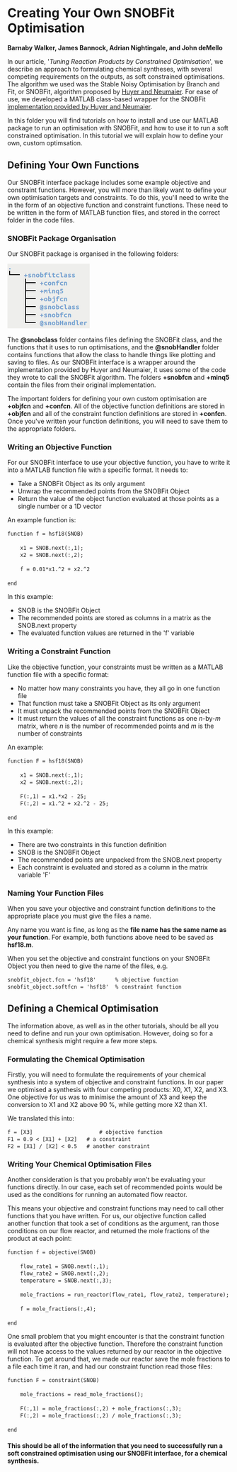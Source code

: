 # Creating Your Own SNOBFit Optimisation
**Barnaby Walker, James Bannock, Adrian Nightingale, and John deMello**

In our article, '*Tuning Reaction Products by Constrained Optimisation*', we describe an approach to formulating chemical syntheses, with several competing requirements on the outputs, as soft constrained optimisations. The algorithm we used was the Stable Noisy Optimisation by Branch and Fit, or SNOBFit, algorithm proposed by [Huyer and Neumaier](https://www.mat.univie.ac.at/neum/ms/snobfit.pdf). For ease of use, we developed a MATLAB class-based wrapper for the SNOBFit [implementation provided by Huyer and Neumaier](http://www.mat.univie.ac.at/neum/software/snobfit/).

In this folder you will find tutorials on how to install and use our MATLAB package to run an optimisation with SNOBFit, and how to use it to run a soft constrained optimisation. In this tutorial we will explain how to define your own, custom optimsation.

## Defining Your Own Functions
Our SNOBFit interface package includes some example objective and constraint functions. However, you will more than likely want to define your own optimisation targets and constraints. To do this, you'll need to write the in the form of an objective function and constraint functions. These need to be written in the form of MATLAB function files, and stored in the correct folder in the code files.

### SNOBFit Package Organisation
Our SNOBFit package is organised in the following folders:

![snobfit folder structure](snob_folders.png)

The **@snobclass** folder contains files defining the SNOBFit class, and the functions that it uses to run optimisations, and the **@snobHandler** folder contains functions that allow the class to handle things like plotting and saving to files. As our SNOBFit interface is a wrapper around the implementation provided by Huyer and Neumaier, it uses some of the code they wrote to call the SNOBFit algorithm. The folders **+snobfcn** and **+minq5** contain the files from their original implementation.

The important folders for defining your own custom optimisation are **+objfcn** and **+confcn**. All of the objective function definitions are stored in **+objfcn** and all of the constraint function definitions are stored in **+confcn**. Once you've written your function definitions, you will need to save them to the appropriate folders.

### Writing an Objective Function

For our SNOBFit interface to use your objective function, you have to write it into a MATLAB function file with a specific format. It needs to:
* Take a SNOBFit Object as its only argument
* Unwrap the recommended points from the SNOBFit Object
* Return the value of the object function evaluated at those points as a single number or a 1D vector

An example function is:
```
function f = hsf18(SNOB)
    
    x1 = SNOB.next(:,1);
    x2 = SNOB.next(:,2);

    f = 0.01*x1.^2 + x2.^2

end
```
In this example:
* SNOB is the SNOBFit Object
* The recommended points are stored as columns in a matrix as the SNOB.next property
* The evaluated function values are returned in the 'f' variable

### Writing a Constraint Function

Like the objective function, your constraints must be written as a MATLAB function file with a specific format:
* No matter how many constraints you have, they all go in one function file
* That function must take a SNOBFit Object as its only argument
* It must unpack the recommended points from the SNOBFit Object
* It must return the values of all the constraint functions as one *n*-by-*m* matrix, where *n* is the number of recommended points and *m* is the number of constraints

An example:
```
function F = hsf18(SNOB)
	
	x1 = SNOB.next(:,1);
	x2 = SNOB.next(:,2);

	F(:,1) = x1.*x2 - 25;
	F(:,2) = x1.^2 + x2.^2 - 25;

end
```
In this example:
* There are two constraints in this function definition
* SNOB is the SNOBFit Object
* The recommended points are unpacked from the SNOB.next property
* Each constraint is evaluated and stored as a column in the matrix variable 'F'

### Naming Your Function Files
When you save your objective and constraint function definitions to the appropriate place you must give the files a name.

Any name you want is fine, as long as the **file name has the same name as your function**. For example, both functions above need to be saved as **hsf18.m**.

When you set the objective and constraint functions on your SNOBFit Object you then need to give the name of the files, e.g.
```
snobfit_object.fcn = 'hsf18'      % objective function
snobfit_object.softfcn = 'hsf18'  % constraint function
```

## Defining a Chemical Optimisation
The information above, as well as in the other tutorials, should be all you need to define and run your own optimisation. However, doing so for a chemical synthesis might require a few more steps.

### Formulating the Chemical Optimisation
Firstly, you will need to formulate the requirements of your chemical synthesis into a system of objective and constraint functions. In our paper we optimised a synthesis with four competing products: X0, X1, X2, and X3. One objective for us was to minimise the amount of X3 and keep the conversion to X1 and X2 above 90 %, while getting more X2 than X1.

We translated this into:
```
f = [X3]                     # objective function
F1 = 0.9 < [X1] + [X2]   # a constraint
F2 = [X1] / [X2] < 0.5   # another constraint
```

### Writing Your Chemical Optimisation Files
Another consideration is that you probably won't be evaluating your functions directly. In our case, each set of recommended points would be used as the conditions for running an automated flow reactor.

This means your objective and constraint functions may need to call other functions that you have written. For us, our objective function called another function that took a set of conditions as the argument, ran those conditions on our flow reactor, and returned the mole fractions of the product at each point:
```
function f = objective(SNOB)

    flow_rate1 = SNOB.next(:,1);
    flow_rate2 = SNOB.next(:,2);
    temperature = SNOB.next(:,3);

    mole_fractions = run_reactor(flow_rate1, flow_rate2, temperature);

    f = mole_fractions(:,4);

end
```

One small problem that you might encounter is that the constraint function is evaluated after the objective function. Therefore the constraint function will not have access to the values returned by our reactor in the objective function. To get around that, we made our reactor save the mole fractions to a file each time it ran, and had our constraint function read those files:
```
function F = constraint(SNOB)

    mole_fractions = read_mole_fractions();

    F(:,1) = mole_fractions(:,2) + mole_fractions(:,3);
    F(:,2) = mole_fractions(:,2) / mole_fractions(:,3);

end
```


#### This should be all of the information that you need to successfully run a soft constrained optimisation using our SNOBFit interface, for a chemical synthesis.